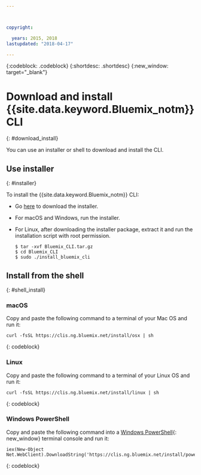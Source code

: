 ```yaml
---



copyright:

  years: 2015, 2018
lastupdated: "2018-04-17"

---
```


{:codeblock: .codeblock} 
{:shortdesc: .shortdesc}
{:new_window: target="_blank"}


# Download and install {{site.data.keyword.Bluemix_notm}} CLI
{: #download_install}

You can use an installer or shell to download and install the CLI.

## Use installer
{: #installer}

To install the {{site.data.keyword.Bluemix_notm}} CLI:
* Go [here](all_versions.html) to download the installer.
* For macOS and Windows, run the installer. 
* For Linux, after downloading the installer package, extract it and run the installation script with root permission.

  ```
  $ tar -xvf Bluemix_CLI.tar.gz
  $ cd Bluemix_CLI
  $ sudo ./install_bluemix_cli

  ```

## Install from the shell
{: #shell_install}


### macOS

Copy and paste the following command to a terminal of your Mac OS and run it:

```
curl -fsSL https://clis.ng.bluemix.net/install/osx | sh
```
{: codeblock}

### Linux

Copy and paste the following command to a terminal of your Linux OS and run it:

```
curl -fsSL https://clis.ng.bluemix.net/install/linux | sh
```
{: codeblock}

### Windows PowerShell

Copy and paste the following command into a [Windows PowerShell](https://msdn.microsoft.com/en-us/powershell/scripting/getting-started/getting-started-with-windows-powershell){: new_window} terminal console and run it:

```
iex(New-Object Net.WebClient).DownloadString('https://clis.ng.bluemix.net/install/powershell')
```
{: codeblock}
